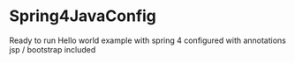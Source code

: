 # Spring4JavaConfig
Ready to run Hello world example with spring 4 configured with annotations
jsp / bootstrap included
